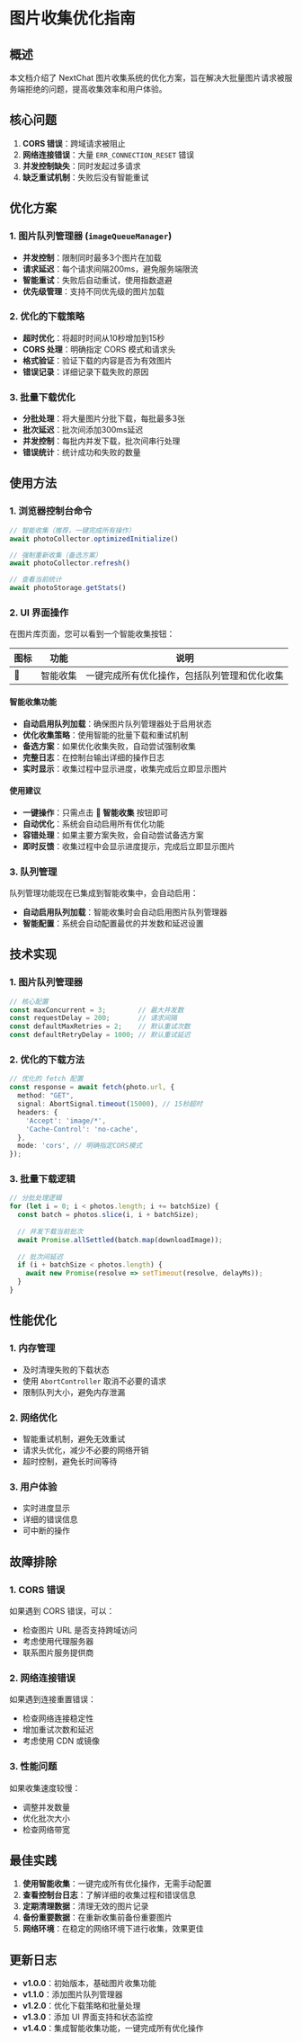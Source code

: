 # 图片收集优化指南

## 概述

本文档介绍了 NextChat 图片收集系统的优化方案，旨在解决大批量图片请求被服务端拒绝的问题，提高收集效率和用户体验。

## 核心问题

1. **CORS 错误**：跨域请求被阻止
2. **网络连接错误**：大量 `ERR_CONNECTION_RESET` 错误
3. **并发控制缺失**：同时发起过多请求
4. **缺乏重试机制**：失败后没有智能重试

## 优化方案

### 1. 图片队列管理器 (`imageQueueManager`)

- **并发控制**：限制同时最多3个图片在加载
- **请求延迟**：每个请求间隔200ms，避免服务端限流
- **智能重试**：失败后自动重试，使用指数退避
- **优先级管理**：支持不同优先级的图片加载

### 2. 优化的下载策略

- **超时优化**：将超时时间从10秒增加到15秒
- **CORS 处理**：明确指定 CORS 模式和请求头
- **格式验证**：验证下载的内容是否为有效图片
- **错误记录**：详细记录下载失败的原因

### 3. 批量下载优化

- **分批处理**：将大量图片分批下载，每批最多3张
- **批次延迟**：批次间添加300ms延迟
- **并发控制**：每批内并发下载，批次间串行处理
- **错误统计**：统计成功和失败的数量

## 使用方法

### 1. 浏览器控制台命令

```javascript
// 智能收集（推荐，一键完成所有操作）
await photoCollector.optimizedInitialize()

// 强制重新收集（备选方案）
await photoCollector.refresh()

// 查看当前统计
await photoStorage.getStats()
```

### 2. UI 界面操作

在图片库页面，您可以看到一个智能收集按钮：

| 图标 | 功能 | 说明 |
|------|------|------|
| 🚀 | 智能收集 | 一键完成所有优化操作，包括队列管理和优化收集 |

#### 智能收集功能
- **自动启用队列加载**：确保图片队列管理器处于启用状态
- **优化收集策略**：使用智能的批量下载和重试机制
- **备选方案**：如果优化收集失败，自动尝试强制收集
- **完整日志**：在控制台输出详细的操作日志
- **实时显示**：收集过程中显示进度，收集完成后立即显示图片

#### 使用建议
- **一键操作**：只需点击 **🚀 智能收集** 按钮即可
- **自动优化**：系统会自动启用所有优化功能
- **容错处理**：如果主要方案失败，会自动尝试备选方案
- **即时反馈**：收集过程中会显示进度提示，完成后立即显示图片

### 3. 队列管理

队列管理功能现在已集成到智能收集中，会自动启用：

- **自动启用队列加载**：智能收集时会自动启用图片队列管理器
- **智能配置**：系统会自动配置最优的并发数和延迟设置

## 技术实现

### 1. 图片队列管理器

```typescript
// 核心配置
const maxConcurrent = 3;        // 最大并发数
const requestDelay = 200;       // 请求间隔
const defaultMaxRetries = 2;    // 默认重试次数
const defaultRetryDelay = 1000; // 默认重试延迟
```

### 2. 优化的下载方法

```typescript
// 优化的 fetch 配置
const response = await fetch(photo.url, {
  method: "GET",
  signal: AbortSignal.timeout(15000), // 15秒超时
  headers: {
    'Accept': 'image/*',
    'Cache-Control': 'no-cache',
  },
  mode: 'cors', // 明确指定CORS模式
});
```

### 3. 批量下载逻辑

```typescript
// 分批处理逻辑
for (let i = 0; i < photos.length; i += batchSize) {
  const batch = photos.slice(i, i + batchSize);
  
  // 并发下载当前批次
  await Promise.allSettled(batch.map(downloadImage));
  
  // 批次间延迟
  if (i + batchSize < photos.length) {
    await new Promise(resolve => setTimeout(resolve, delayMs));
  }
}
```

## 性能优化

### 1. 内存管理

- 及时清理失败的下载状态
- 使用 `AbortController` 取消不必要的请求
- 限制队列大小，避免内存泄漏

### 2. 网络优化

- 智能重试机制，避免无效重试
- 请求头优化，减少不必要的网络开销
- 超时控制，避免长时间等待

### 3. 用户体验

- 实时进度显示
- 详细的错误信息
- 可中断的操作

## 故障排除

### 1. CORS 错误

如果遇到 CORS 错误，可以：
- 检查图片 URL 是否支持跨域访问
- 考虑使用代理服务器
- 联系图片服务提供商

### 2. 网络连接错误

如果遇到连接重置错误：
- 检查网络连接稳定性
- 增加重试次数和延迟
- 考虑使用 CDN 或镜像

### 3. 性能问题

如果收集速度较慢：
- 调整并发数量
- 优化批次大小
- 检查网络带宽

## 最佳实践

1. **使用智能收集**：一键完成所有优化操作，无需手动配置
2. **查看控制台日志**：了解详细的收集过程和错误信息
3. **定期清理数据**：清理无效的图片记录
4. **备份重要数据**：在重新收集前备份重要图片
5. **网络环境**：在稳定的网络环境下进行收集，效果更佳

## 更新日志

- **v1.0.0**：初始版本，基础图片收集功能
- **v1.1.0**：添加图片队列管理器
- **v1.2.0**：优化下载策略和批量处理
- **v1.3.0**：添加 UI 界面支持和状态监控
- **v1.4.0**：集成智能收集功能，一键完成所有优化操作
